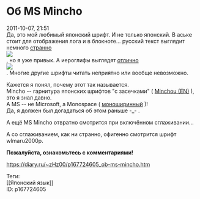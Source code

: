 Об MS Mincho
=============

   
 2011-10-07, 21:51   
  Да, это мой любимый японский шрифт. И не только японский. В аське стоит для отображения лога и в блокноте... русский текст выглядит немного  [странно](https://zHz00.diary.ru/p167724605.htm?index=1#linkmore167724605m1)      
  ![](http://s019.radikal.ru/i619/1205/26/2cbab72824e8.png)    
   , но я уже привык. А иероглифы выглядят  [отлично](https://zHz00.diary.ru/p167724605.htm?index=2#linkmore167724605m2)      
  ![](http://s019.radikal.ru/i604/1205/a7/4ce708e2b078.png)    
   . Многие другие шрифты читать неприятно или вообще невозможно.   
   
 Кажется я понял, почему этот так называется.   
 Mincho -- гарнитура японских шрифтов "с засечками" (  [Minchou (EN)](https://en.wikipedia.org/wiki/Mincho)  ), это я знал давно.   
 А MS -- не Microsoft, а Monospace (  [моноширинный](https://ru.wikipedia.org/wiki/%D0%9C%D0%BE%D0%BD%D0%BE%D1%88%D0%B8%D1%80%D0%B8%D0%BD%D0%BD%D1%8B%D0%B9_%D1%88%D1%80%D0%B8%D1%84%D1%82)  )!   
 Да, я должен был догадаться об этом раньше -\_- .   
   
 А ещё MS Mincho отвратно смотрится при включённом сглаживании...   
   
  А со сглаживанием, как ни странно, офигенно смотрится шрифт wlmaru2000p.    
   
  **Пожалуйста, ознакомьтесь с комментариями!**    
    
 <https://diary.ru/~zHz00/p167724605_ob-ms-mincho.htm>   
   
 Теги:   
 [[Японский язык]]   
 ID: p167724605